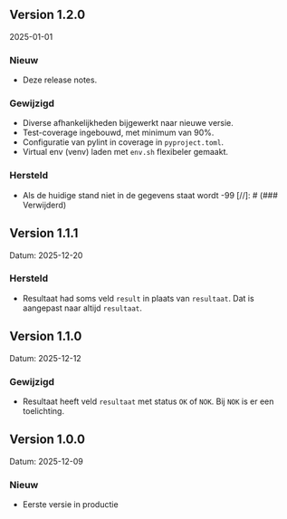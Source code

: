 ## Version 1.2.0
2025-01-01
### Nieuw
* Deze release notes.
### Gewijzigd
* Diverse afhankelijkheden bijgewerkt naar nieuwe versie.
* Test-coverage ingebouwd, met minimum van 90%.
* Configuratie van pylint in coverage in `pyproject.toml`.
* Virtual env (venv) laden met `env.sh` flexibeler gemaakt.
### Hersteld
* Als de huidige stand niet in de gegevens staat wordt -99
[//]: # (### Verwijderd)

## Version 1.1.1
Datum: 2025-12-20
### Hersteld
* Resultaat had soms veld `result` in plaats van `resultaat`. Dat is aangepast naar altijd `resultaat`. 

## Version 1.1.0
Datum: 2025-12-12
### Gewijzigd
* Resultaat heeft veld `resultaat` met status `OK` of `NOK`. Bij `NOK` is er een toelichting.

## Version 1.0.0
Datum: 2025-12-09
### Nieuw
* Eerste versie in productie
